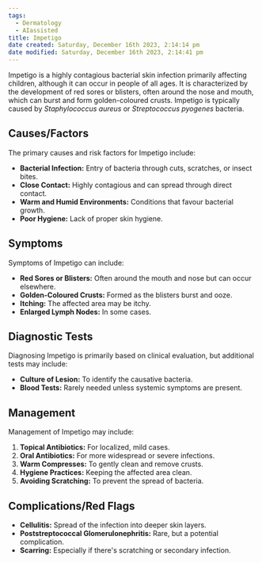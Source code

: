```yaml
---
tags:
  - Dermatology
  - AIassisted
title: Impetigo
date created: Saturday, December 16th 2023, 2:14:14 pm
date modified: Saturday, December 16th 2023, 2:14:41 pm
---
```

Impetigo is a highly contagious bacterial skin infection primarily affecting children, although it can occur in people of all ages. It is characterized by the development of red sores or blisters, often around the nose and mouth, which can burst and form golden-coloured crusts. Impetigo is typically caused by *Staphylococcus aureus* or *Streptococcus pyogenes* bacteria.
 
## Causes/Factors

The primary causes and risk factors for Impetigo include:

- **Bacterial Infection:** Entry of bacteria through cuts, scratches, or insect bites.
- **Close Contact:** Highly contagious and can spread through direct contact.
- **Warm and Humid Environments:** Conditions that favour bacterial growth.
- **Poor Hygiene:** Lack of proper skin hygiene.

## Symptoms

Symptoms of Impetigo can include:

- **Red Sores or Blisters:** Often around the mouth and nose but can occur elsewhere.
- **Golden-Coloured Crusts:** Formed as the blisters burst and ooze.
- **Itching:** The affected area may be itchy.
- **Enlarged Lymph Nodes:** In some cases.

## Diagnostic Tests

Diagnosing Impetigo is primarily based on clinical evaluation, but additional tests may include:

- **Culture of Lesion:** To identify the causative bacteria.
- **Blood Tests:** Rarely needed unless systemic symptoms are present.

## Management

Management of Impetigo may include:

1. **Topical Antibiotics:** For localized, mild cases.
2. **Oral Antibiotics:** For more widespread or severe infections.
3. **Warm Compresses:** To gently clean and remove crusts.
4. **Hygiene Practices:** Keeping the affected area clean.
5. **Avoiding Scratching:** To prevent the spread of bacteria.

## Complications/Red Flags

- **Cellulitis:** Spread of the infection into deeper skin layers.
- **Poststreptococcal Glomerulonephritis:** Rare, but a potential complication.
- **Scarring:** Especially if there's scratching or secondary infection.
